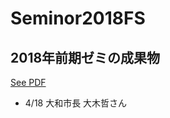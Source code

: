 # Seminor2018FS
## 2018年前期ゼミの成果物
[See PDF](https://github.com/AyameO/Seminor2018FS/issues/1)
* 4/18 大和市長 大木哲さん

